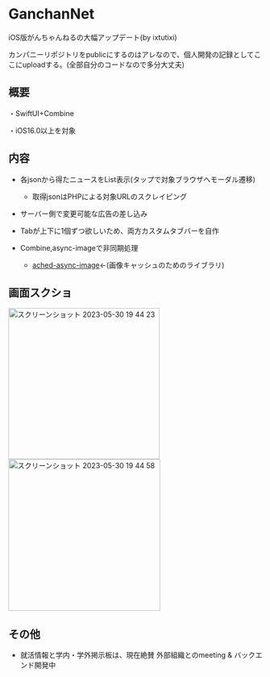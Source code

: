 # GanchanNet
iOS版がんちゃんねるの大幅アップデート(by ixtutixi)

カンパニーリポジトリをpublicにするのはアレなので、個人開発の記録としてここにuploadする。(全部自分のコードなので多分大丈夫)

## 概要
・SwiftUI+Combine

・iOS16.0以上を対象

## 内容
- 各jsonから得たニュースをList表示(タップで対象ブラウザへモーダル遷移)
  - 取得jsonはPHPによる対象URLのスクレイピング     

- サーバー側で変更可能な広告の差し込み

- Tabが上下に1個ずつ欲しいため、両方カスタムタブバーを自作

- Combine,async-imageで非同期処理
  - [ached-async-image](https://github.com/lorenzofiamingo/swiftui-cached-async-image)<-(画像キャッシュのためのライブラリ)
      

## 画面スクショ
<img width="300" alt="スクリーンショット 2023-05-30 19 44 23" src="https://github.com/ixtutixi/GanchanNet/assets/57790443/98d468e8-01ae-4e0c-9c91-5f6ccddc684e">
<img width="301" alt="スクリーンショット 2023-05-30 19 44 58" src="https://github.com/ixtutixi/GanchanNet/assets/57790443/2ec91243-a8dd-499c-8209-70a10aa0868a">

## その他
- 就活情報と学内・学外掲示板は、現在絶賛 外部組織とのmeeting & バックエンド開発中
